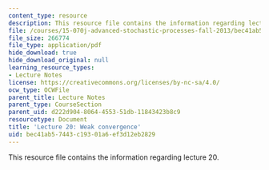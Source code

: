 ```yaml
---
content_type: resource
description: This resource file contains the information regarding lecture 20.
file: /courses/15-070j-advanced-stochastic-processes-fall-2013/bec41ab57443c19301a6ef3d12eb2829_MIT15_070JF13_Lec20.pdf
file_size: 266774
file_type: application/pdf
hide_download: true
hide_download_original: null
learning_resource_types:
- Lecture Notes
license: https://creativecommons.org/licenses/by-nc-sa/4.0/
ocw_type: OCWFile
parent_title: Lecture Notes
parent_type: CourseSection
parent_uid: d222d904-8064-4553-51db-11843423b8c9
resourcetype: Document
title: 'Lecture 20: Weak convergence'
uid: bec41ab5-7443-c193-01a6-ef3d12eb2829
---
```

This resource file contains the information regarding lecture 20.